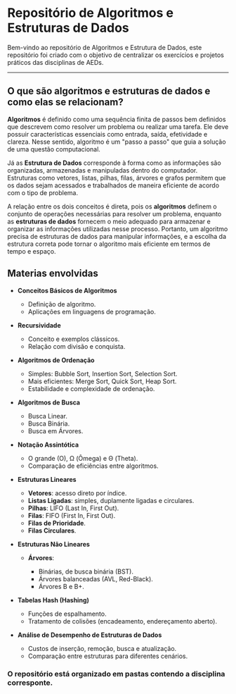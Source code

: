 # Repositório de Algoritmos e Estruturas de Dados

Bem-vindo ao repositório de Algoritmos e Estrutura de Dados, este repositório foi criado com o objetivo de centralizar os exercícios e projetos práticos das disciplinas de AEDs.

---

## O que são algoritmos e estruturas de dados e como elas se relacionam?

**Algoritmos** é definido como uma sequência finita de passos bem definidos que descrevem como resolver um problema ou realizar uma tarefa. Ele deve possuir características essenciais como entrada, saída, efetividade e clareza. Nesse sentido, algoritmo é um "passo a passo" que guia a solução de uma questão computacional.

Já as **Estrutura de Dados** corresponde à forma como as informações são organizadas, armazenadas e manipuladas dentro do computador. Estruturas como vetores, listas, pilhas, filas, árvores e grafos permitem que os dados sejam acessados e trabalhados de maneira eficiente de acordo com o tipo de problema.

A relação entre os dois conceitos é direta, pois os **algoritmos** definem o conjunto de operações necessárias para resolver um problema, enquanto as **estruturas de dados** fornecem o meio adequado para armazenar e organizar as informações utilizadas nesse processo. Portanto, um algoritmo precisa de estruturas de dados para manipular informações, e a escolha da estrutura correta pode tornar o algoritmo mais eficiente em termos de tempo e espaço.

## Materias envolvidas

* **Conceitos Básicos de Algoritmos**

  * Definição de algoritmo.
  * Aplicações em linguagens de programação.

 * **Recursividade**

    * Conceito e exemplos clássicos.
    * Relação com divisão e conquista.

* **Algoritmos de Ordenação**

  * Simples: Bubble Sort, Insertion Sort, Selection Sort.
  * Mais eficientes: Merge Sort, Quick Sort, Heap Sort.
  * Estabilidade e complexidade de ordenação.

* **Algoritmos de Busca**

  * Busca Linear.
  * Busca Binária.
  * Busca em Árvores.

* **Notação Assintótica**

  * O grande (O), Ω (Ômega) e Θ (Theta).
  * Comparação de eficiências entre algoritmos.

* **Estruturas Lineares**

  * **Vetores**: acesso direto por índice.
  * **Listas Ligadas**: simples, duplamente ligadas e circulares.
  * **Pilhas**: LIFO (Last In, First Out).
  * **Filas**: FIFO (First In, First Out).
  * **Filas de Prioridade**.
  * **Filas Circulares**.


* **Estruturas Não Lineares**

  * **Árvores**:

    * Binárias, de busca binária (BST).
    * Árvores balanceadas (AVL, Red-Black).
    * Árvores B e B+.

* **Tabelas Hash (Hashing)**

  * Funções de espalhamento.
  * Tratamento de colisões (encadeamento, endereçamento aberto).
 


* **Análise de Desempenho de Estruturas de Dados**

  * Custos de inserção, remoção, busca e atualização.
  * Comparação entre estruturas para diferentes cenários.

### O repositório está organizado em pastas contendo a disciplina corresponte.

